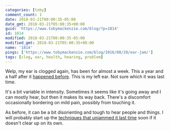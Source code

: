 ```yaml
---
categories: [toby]
comment_count: 1
date: 2018-03-21T00:00:35-05:00
date_gmt: 2018-03-21T05:00:35+00:00
guid: 'https://www.tobymackenzie.com/blog/?p=1814'
id: 1814
modified: 2018-03-21T00:00:35-05:00
modified_gmt: 2018-03-21T05:00:35+00:00
name: '1814'
pings: ['https://www.tobymackenzie.com/blog/2016/08/28/ear-jam/']
tags: [clog, ear, health, hearing, problem]
---
```


Welp, my ear is clogged again, has been for almost a week.<!--more-->  This a year and a half after it [happened before](https://www.tobymackenzie.com/blog/2016/08/28/ear-jam/).  This is my left ear.  Not sure which it was last time.

It's a bit variable in intensity.  Sometimes it seems like it's going away and I can mostly hear, but then it makes its way back.  There's a discomfort occasionally bordering on mild pain, possibly from touching it.

As before, it can be a bit disorienting and tough to hear people and things.  I will probably start up the [techniques that unjammed it last time](https://www.tobymackenzie.com/blog/2016/09/03/ear-unjam/) soon if it doesn't clear up on its own.
